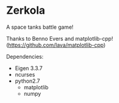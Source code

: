 # Zerkola
A space tanks battle game!

Thanks to Benno Evers and matplotlib-cpp! (https://github.com/lava/matplotlib-cpp)

Dependencies:
- Eigen 3.3.7
- ncurses
- python2.7
  - matplotlib
  - numpy
